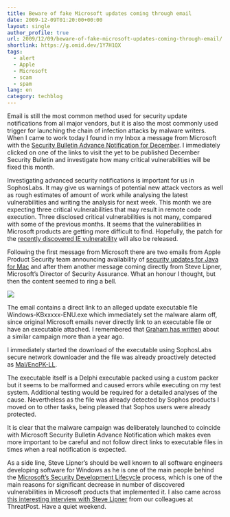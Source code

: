 ```yaml
---
title: Beware of fake Microsoft updates coming through email
date: 2009-12-09T01:20:00+00:00
layout: single
author_profile: true
url: 2009/12/09/beware-of-fake-microsoft-updates-coming-through-email/
shortlink: https://g.omid.dev/1Y7H1QX
tags:
  - alert
  - Apple
  - Microsoft
  - scam
  - spam
lang: en
category: techblog
---
```

Email is still the most common method used for security update notifications from all major vendors, but it is also the most commonly used trigger for launching the chain of infection attacks by malware writers. When I came to work today I found in my Inbox a message from Microsoft with the [Security Bulletin Advance Notification for December](http://www.microsoft.com/technet/security/Bulletin/ms09-dec.mspx). I immediately clicked on one of the links to visit the yet to be published December Security Bulletin and investigate how many critical vulnerabilities will be fixed this month.

Investigating advanced security notifications is important for us in SophosLabs. It may give us warnings of potential new attack vectors as well as rough estimates of amount of work while analysing the latest vulnerabilities and writing the analysis for next week. This month we are expecting three critical vulnerabilities that may result in remote code execution. Three disclosed critical vulnerabilities is not many, compared with some of the previous months. It seems that the vulnerabilities in Microsoft products are getting more difficult to find. Hopefully, the patch for the [recently discovered IE vulnerability](http://www.sophos.com/support/knowledgebase/article/67122.html) will also be released.

Following the first message from Microsoft there are two emails from Apple Product Security team announcing availability of [security updates for Java for Mac](http://support.apple.com/kb/HT3970) and after them another message coming directly from Steve Lipner, Microsoft’s Director of Security Assurance. What an honour I thought, but then the content seemed to ring a bell.

<div>
  <a href="http://3.bp.blogspot.com/_vaUVXcmC3OI/Sx7yu_bbirI/AAAAAAAAASY/NQ3RLlZRZf8/s1600-h/malencpkee.jpg" imageanchor="1"><img border="0" src="http://3.bp.blogspot.com/_vaUVXcmC3OI/Sx7yu_bbirI/AAAAAAAAASY/NQ3RLlZRZf8/s640/malencpkee.jpg" /></a>
</div>

<div>
</div>

The email contains a direct link to an alleged update executable file Windows-KBxxxxx-ENU.exe which immediately set the malware alarm off, since original Microsoft emails never directly link to an executable file or have an executable attached. I remembered that [Graham has written](http://www.sophos.com/blogs/gc/g/2008/10/13/malicious-microsoft-security-patch-spammed-out-before-patch-tuesday/) about a similar campaign more than a year ago.

I immediately started the download of the executable using SophosLabs secure network downloader and the file was already proactively detected as [Mal/EncPK-LL](http://www.sophos.com/security/analyses/viruses-and-spyware/malencpkll.html).

The executable itself is a Delphi executable packed using a custom packer but it seems to be malformed and caused errors while executing on my test system. Additional testing would be required for a detailed analyses of the cause. Nevertheless as the file was already detected by Sophos products I moved on to other tasks, being pleased that Sophos users were already protected.

It is clear that the malware campaign was deliberately launched to coincide with Microsoft Security Bulletin Advance Notification which makes even more important to be careful and not follow direct links to executable files in times when a real notification is expected.

As a side line, Steve Lipner’s should be well known to all software engineers developing software for Windows as he is one of the main people behind the [Microsoft’s Security Development Lifecycle](http://msdn.microsoft.com/en-us/security/sdl.aspx) process, which is one of the main reasons for significant decrease in number of discovered vulnerabilities in Microsoft products that implemented it. I also came across [this interesting interview with Steve Lipner](http://threatpost.com/en_us/blogs/steve-lipner-microsoft-sdlc-and-windows-7-security-112409) from our colleagues at ThreatPost. Have a quiet weekend.
